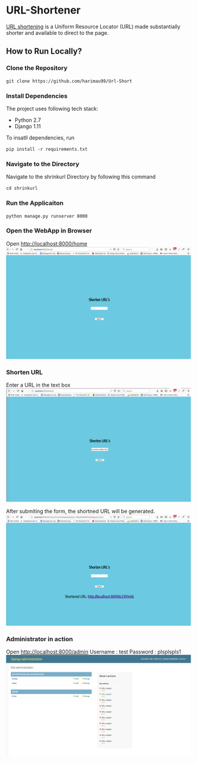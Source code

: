 # URL-Shortener

[URL shortening](https://en.wikipedia.org/wiki/URL_shortening) is  a Uniform Resource Locator (URL) made substantially shorter and available to direct to the page. 

## How to Run Locally?
### Clone the Repository
```
git clone https://github.com/harimau99/Url-Short
```
### Install Dependencies
The project uses following tech stack:
* Python 2.7
* Django 1.11

To insatll dependencies, run
```
pip install -r requirements.txt
```

### Navigate to the Directory
Navigate to the shrinkurl Directory by following this command
```
cd shrinkurl
```

### Run the Applicaiton
```
python manage.py runserver 8000
```

### Open the WebApp in Browser
Open [http://localhost:8000/home](http://localhost:8000/home)
![Short URL Home Page](https://github.com/harimau99/Url-Short/blob/master/Images/image1.png)

### Shorten URL
Enter a URL in the text box
![Short URL Preview](https://github.com/harimau99/Url-Short/blob/master/Images/image2.png)

After submiting the form, the shortned URL will be generated.
![Short URL Preview](https://github.com/harimau99/Url-Short/blob/master/Images/imageshort.png)

### Administrator in action
Open [http://localhost:8000/admin](http://localhost:8000/admin)
Username : test
Password : plsplspls1
![Short URL ](https://github.com/harimau99/Url-Short/blob/master/Images/admin.png)
